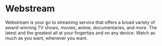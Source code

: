 # Webstream
Webstream is your go to streaming service that offers a broad variety of award-winning TV shows, movies, anime, documentaries, and more. The latest and the greatest all at your fingertips and on any device.  Watch as much as you want, whenever you want.
